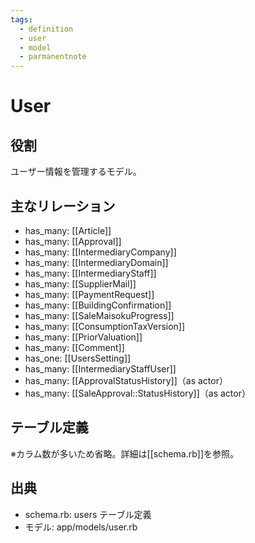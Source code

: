 ```yaml
---
tags:
  - definition
  - user
  - model
  - parmanentnote
---
```


# User

## 役割
ユーザー情報を管理するモデル。

## 主なリレーション
- has_many: [[Article]]
- has_many: [[Approval]]
- has_many: [[IntermediaryCompany]]
- has_many: [[IntermediaryDomain]]
- has_many: [[IntermediaryStaff]]
- has_many: [[SupplierMail]]
- has_many: [[PaymentRequest]]
- has_many: [[BuildingConfirmation]]
- has_many: [[SaleMaisokuProgress]]
- has_many: [[ConsumptionTaxVersion]]
- has_many: [[PriorValuation]]
- has_many: [[Comment]]
- has_one: [[UsersSetting]]
- has_many: [[IntermediaryStaffUser]]
- has_many: [[ApprovalStatusHistory]]（as actor）
- has_many: [[SaleApproval::StatusHistory]]（as actor）

## テーブル定義

※カラム数が多いため省略。詳細は[[schema.rb]]を参照。

## 出典
- schema.rb: users テーブル定義
- モデル: app/models/user.rb 